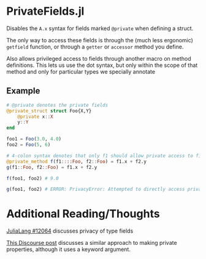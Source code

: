 # PrivateFields.jl

Disables the `A.x` syntax for fields marked `@private` when defining a struct. 

The only way to access these fields is through the (much less ergonomic) `getfield` function, or through a `getter` or `accessor` method you define.

Also allows privileged access to fields through another macro on method definitions. This lets us use the dot syntax, but only within the scope of that method and only for particular types we specially annotate

## Example 

```julia
# @private denotes the private fields
@private_struct struct Foo{X,Y}
    @private x::X
    y::Y
end

foo1 = Foo(3.0, 4.0)
foo2 = Foo(5, 6)

# 4-colon syntax denotes that only f1 should allow private access to fields
@private_method f(f1::::Foo, f2::Foo) = f1.x + f2.y
g(f1::Foo, f2::Foo) = f1.x + f2.y

f(foo1, foo2) # 9.0

g(foo1, foo2) # ERROR: PrivacyError: Attempted to directly access private field Foo.x outside private context
```

# Additional Reading/Thoughts

[JuliaLang #12064](https://github.com/JuliaLang/julia/issues/12064) discusses privacy of type fields

[This Discourse post](https://discourse.julialang.org/t/private-properties-in-julia-0-7/10785/5) discusses a similar approach to making private properties, although it uses a keyword argument. 
